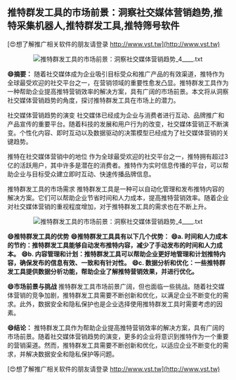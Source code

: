 ## **推特群发工具的市场前景：洞察社交媒体营销趋势,推特采集机器人,推特群发工具,推特筛号软件**

[😍想了解推广相关软件的朋友请登录 http://www.vst.tw](http://www.vst.tw)

 <center><img src="https://vst.tw/MP4/tuiguang/png/8.png" alt="推特群发工具的市场前景：洞察社交媒体营销趋势_4____.txt"></center>

**😄摘要：**
随着社交媒体成为企业吸引目标受众和推广产品的有效渠道，推特作为全球最受欢迎的社交平台之一，在营销领域的重要性愈发凸显。推特群发工具作为一种帮助企业提高推特营销效率的解决方案，具有广阔的市场前景。本文将从洞察社交媒体营销趋势的角度，探讨推特群发工具在市场上的潜力。

社交媒体营销趋势的演变
社交媒体已经成为企业与消费者进行互动、品牌推广和产品宣传的重要平台。随着科技的发展和用户行为的改变，社交媒体营销正不断演变。个性化内容、即时互动以及数据驱动的决策模型已经成为了社交媒体营销的关键趋势。

推特在社交媒体营销中的地位
作为全球最受欢迎的社交平台之一，推特拥有超过3亿的活跃用户，其中许多是潜在的消费者。推特作为实时信息传播的平台，可以帮助企业与目标受众建立即时互动、快速传播品牌信息。

推特群发工具的市场需求
推特群发工具是一种可以自动化管理和发布推特内容的解决方案。它们可以帮助企业节省时间和人力成本，提高推特营销效率。随着企业对社交媒体营销的重视程度增加，对于推特群发工具的需求也在不断上升。

 <center><img src="https://vst.tw/MP4/tuiguang/png/6.png" alt="推特群发工具的市场前景：洞察社交媒体营销趋势_4____.txt"></center>

**😄推特群发工具的优势**
**😄推特群发工具具有以下几个优势：**
**😄a. 时间和人力成本的节约：推特群发工具能够自动发布推特内容，减少了手动发布的时间和人力成本。**
**😄b. 内容管理和计划：推特群发工具可以帮助企业更好地管理和计划推特内容，确保发布的信息有效、一致和有针对性。**
**😄c. 数据分析和优化：一些推特群发工具提供数据分析功能，帮助企业了解推特营销效果，并进行优化。**

**😄市场前景与挑战**
推特群发工具市场前景广阔，但也面临一些挑战。随着社交媒体营销的竞争加剧，推特群发工具需要不断创新和优化，以满足企业不断变化的需求。此外，数据安全和隐私保护也是企业选择使用推特群发工具时需要考虑的因素。

**😄结论：**
推特群发工具作为帮助企业提高推特营销效率的解决方案，具有广阔的市场前景。随着社交媒体营销趋势的演变，更多的企业将意识到推特作为一个重要的营销渠道。然而，推特群发工具需要不断创新和优化，以适应企业不断变化的需求，并解决数据安全和隐私保护等问题。

[😍想了解推广相关软件的朋友请登录 http://www.vst.tw](http://www.vst.tw)



